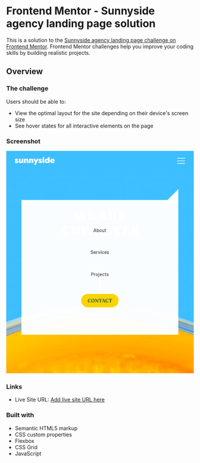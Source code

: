 # Frontend Mentor - Sunnyside agency landing page solution

This is a solution to the [Sunnyside agency landing page challenge on Frontend Mentor](https://www.frontendmentor.io/challenges/sunnyside-agency-landing-page-7yVs3B6ef). Frontend Mentor challenges help you improve your coding skills by building realistic projects.

## Overview

### The challenge

Users should be able to:

- View the optimal layout for the site depending on their device's screen size
- See hover states for all interactive elements on the page

### Screenshot

![](./images/sunnysideScreenShot.png)

### Links

- Live Site URL: [Add live site URL here](https://sunnyside-frontendm.netlify.app/)

### Built with

- Semantic HTML5 markup
- CSS custom properties
- Flexbox
- CSS Grid
- JavaScript
